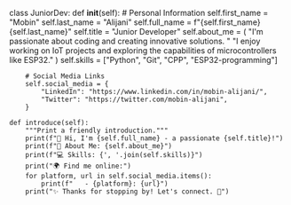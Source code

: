 class JuniorDev:
    def __init__(self):
        # Personal Information
        self.first_name = "Mobin"
        self.last_name = "Alijani"
        self.full_name = f"{self.first_name} {self.last_name}"
        self.title = "Junior Developer"
        self.about_me = (
            "I'm passionate about coding and creating innovative solutions. "
            "I enjoy working on IoT projects and exploring the capabilities of microcontrollers like ESP32."
        )
        self.skills = ["Python", "Git", "CPP", "ESP32-programming"]

        # Social Media Links
        self.social_media = {
            "LinkedIn": "https://www.linkedin.com/in/mobin-alijani/",
            "Twitter": "https://twitter.com/mobin-alijani",
        }

    def introduce(self):
        """Print a friendly introduction."""
        print(f"👋 Hi, I'm {self.full_name} - a passionate {self.title}!")
        print(f"📝 About Me: {self.about_me}")
        print(f"💻 Skills: {', '.join(self.skills)}")
        print("🌍 Find me online:")
        for platform, url in self.social_media.items():
            print(f"   - {platform}: {url}")
        print("✨ Thanks for stopping by! Let's connect. 🚀")
